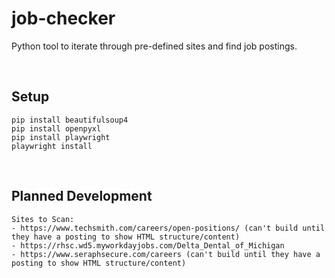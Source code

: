 # job-checker
Python tool to iterate through pre-defined sites and find job postings.

&nbsp;

## Setup
    pip install beautifulsoup4
    pip install openpyxl
    pip install playwright
    playwright install

&nbsp;

## Planned Development
    Sites to Scan:
    - https://www.techsmith.com/careers/open-positions/ (can't build until they have a posting to show HTML structure/content)
    - https://rhsc.wd5.myworkdayjobs.com/Delta_Dental_of_Michigan
    - https://www.seraphsecure.com/careers (can't build until they have a posting to show HTML structure/content)
